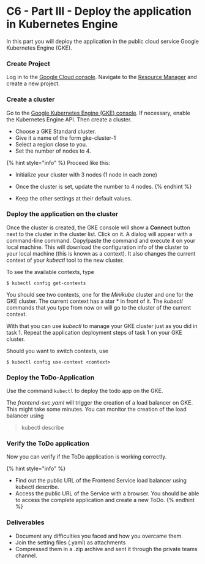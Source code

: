 # C6 - Part III - Deploy the application in Kubernetes Engine

In this part you will deploy the application in the public cloud service Google Kubernetes Engine (GKE).

### Create Project

Log in to the [Google Cloud console](http://console.cloud.google.com/). Navigate to the [Resource Manager](https://console.cloud.google.com/cloud-resource-manager) and create a new project.

### Create a cluster

Go to the [Google Kubernetes Engine (GKE) console](https://console.cloud.google.com/kubernetes/). If necessary, enable the Kubernetes Engine API. Then create a cluster.

* Choose a GKE Standard cluster.
* Give it a name of the form gke-cluster-1
* Select a region close to you.
* Set the number of nodes to 4.

{% hint style="info" %}
Proceed like this:

* Initialize your cluster with 3 nodes (1 node in each zone)
* Once the cluster is set, update the number to 4 nodes.
{% endhint %}

* Keep the other settings at their default values.

### Deploy the application on the cluster

Once the cluster is created, the GKE console will show a **Connect** button next to the cluster in the cluster list. Click on it. A dialog will appear with a command-line command. Copy/paste the command and execute it on your local machine. This will download the configuration info of the cluster to your local machine (this is known as a context). It also changes the current context of your _kubectl_ tool to the new cluster.

To see the available contexts, type

```
$ kubectl config get-contexts
```

You should see two contexts, one for the _Minikube_ cluster and one for the GKE cluster. The current context has a star \* in front of it. The _kubectl_ commands that you type from now on will go to the cluster of the current context.

With that you can use _kubectl_ to manage your GKE cluster just as you did in task 1. Repeat the application deployment steps of task 1 on your GKE cluster.

Should you want to switch contexts, use

```
$ kubectl config use-context <context>
```

### Deploy the ToDo-Application

Use the command `kubectl` to deploy the todo app on the GKE.

The _frontend-svc.yaml_ will trigger the creation of a load balancer on GKE. This might take some minutes. You can monitor the creation of the load balancer using

> kubectl describe

### Verify the ToDo application

Now you can verify if the ToDo application is working correctly.

{% hint style="info" %}
* Find out the public URL of the Frontend Service load balancer using kubectl describe.&#x20;
* Access the public URL of the Service with a browser. You should be able to access the complete application and create a new ToDo.
{% endhint %}

### Deliverables

* Document any difficulties you faced and how you overcame them.
* Join the setting files (.yaml) as attachments
* Compressed them in a .zip archive and sent it through the private teams channel.
